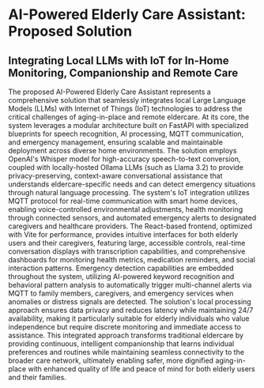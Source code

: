 # AI-Powered Elderly Care Assistant: Proposed Solution

## Integrating Local LLMs with IoT for In-Home Monitoring, Companionship and Remote Care

The proposed AI-Powered Elderly Care Assistant represents a comprehensive solution that seamlessly integrates local Large Language Models (LLMs) with Internet of Things (IoT) technologies to address the critical challenges of aging-in-place and remote eldercare. At its core, the system leverages a modular architecture built on FastAPI with specialized blueprints for speech recognition, AI processing, MQTT communication, and emergency management, ensuring scalable and maintainable deployment across diverse home environments. The solution employs OpenAI's Whisper model for high-accuracy speech-to-text conversion, coupled with locally-hosted Ollama LLMs (such as Llama 3.2) to provide privacy-preserving, context-aware conversational assistance that understands eldercare-specific needs and can detect emergency situations through natural language processing. The system's IoT integration utilizes MQTT protocol for real-time communication with smart home devices, enabling voice-controlled environmental adjustments, health monitoring through connected sensors, and automated emergency alerts to designated caregivers and healthcare providers. The React-based frontend, optimized with Vite for performance, provides intuitive interfaces for both elderly users and their caregivers, featuring large, accessible controls, real-time conversation displays with transcription capabilities, and comprehensive dashboards for monitoring health metrics, medication reminders, and social interaction patterns. Emergency detection capabilities are embedded throughout the system, utilizing AI-powered keyword recognition and behavioral pattern analysis to automatically trigger multi-channel alerts via MQTT to family members, caregivers, and emergency services when anomalies or distress signals are detected. The solution's local processing approach ensures data privacy and reduces latency while maintaining 24/7 availability, making it particularly suitable for elderly individuals who value independence but require discrete monitoring and immediate access to assistance. This integrated approach transforms traditional eldercare by providing continuous, intelligent companionship that learns individual preferences and routines while maintaining seamless connectivity to the broader care network, ultimately enabling safer, more dignified aging-in-place with enhanced quality of life and peace of mind for both elderly users and their families.